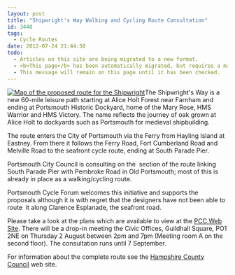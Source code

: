 ```yaml
---
layout: post
title: "Shipwright's Way Walking and Cycling Route Consultation"
id: 3440
tags:
  - Cycle Routes
date: 2012-07-24 21:44:50
todo:
  - Articles on this site are being migrated to a new format.
  - <b>This page</b> has been automatically migrated, but requires a manual check-&amp;-tune to ensure the format and links all work as expected.
  - This message will remain on this page until it has been checked.
---
```


[![Map of the proposed route for the Shipwright](http://www.pompeybug.co.uk/wp-content/uploads/2012/07/Shipwrights-Way-map1-800x509.jpg "Map of the proposed route for the Shipwright")](http://www.pompeybug.co.uk/wp-content/uploads/2012/07/Shipwrights-Way-map1.jpg)The Shipwright's Way is a new 60-mile leisure path starting at Alice Holt Forest near Farnham and ending at Portsmouth Historic Dockyard, home of the Mary Rose, HMS Warrior and HMS Victory. The name reflects the journey of oak grown at Alice Holt to dockyards such as Portsmouth for medieval shipbuilding.

The route enters the City of Portsmouth via the Ferry from Hayling Island at Eastney. From there it follows the Ferry Road, Fort Cumberland Road and Melville Road to the seafront cycle route, ending at South Parade Pier.

Portsmouth City Council is consulting on the  section of the route linking South Parade Pier with Pembroke Road in Old Portsmouth; most of this is already in place as a walking/cycling route.

Portsmouth Cycle Forum welcomes this initiative and supports the proposals although it is with regret that the designers have not been able to route  it along Clarence Esplanade, the seafront road.

Please take a look at the plans which are available to view at the [PCC Web Site](http://www.portsmouth.gov.uk/living/26002.html "PCC Web Site - Shipwright"). There will be a drop-in meeting the Civic Offices, Guildhall Square, PO1 2NE on Thursday 2 August between 2pm and 7pm (Meeting room A on the second floor). The consultation runs until 7 September.

For information about the complete route see the [Hampshire County Council](http://www3.hants.gov.uk/hats/findyourhat/eastcentralhathome/easthampshirehat/shipwrightsway.htm "Hantsweb - Shipwrights Way") web site.


&nbsp;